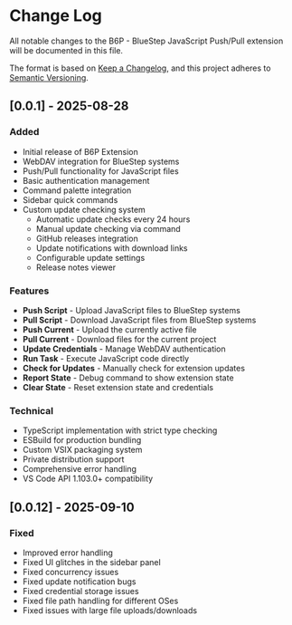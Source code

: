 # Change Log

All notable changes to the B6P - BlueStep JavaScript Push/Pull extension will be documented in this file.

The format is based on [Keep a Changelog](https://keepachangelog.com/en/1.0.0/),
and this project adheres to [Semantic Versioning](https://semver.org/spec/v2.0.0.html).

## [0.0.1] - 2025-08-28

### Added
- Initial release of B6P Extension
- WebDAV integration for BlueStep systems
- Push/Pull functionality for JavaScript files
- Basic authentication management
- Command palette integration
- Sidebar quick commands
- Custom update checking system
  - Automatic update checks every 24 hours
  - Manual update checking via command
  - GitHub releases integration
  - Update notifications with download links
  - Configurable update settings
  - Release notes viewer

### Features
- **Push Script** - Upload JavaScript files to BlueStep systems
- **Pull Script** - Download JavaScript files from BlueStep systems  
- **Push Current** - Upload the currently active file
- **Pull Current** - Download files for the current project
- **Update Credentials** - Manage WebDAV authentication
- **Run Task** - Execute JavaScript code directly
- **Check for Updates** - Manually check for extension updates
- **Report State** - Debug command to show extension state
- **Clear State** - Reset extension state and credentials

### Technical
- TypeScript implementation with strict type checking
- ESBuild for production bundling
- Custom VSIX packaging system
- Private distribution support
- Comprehensive error handling
- VS Code API 1.103.0+ compatibility

## [0.0.12] - 2025-09-10

### Fixed
- Improved error handling
- Fixed UI glitches in the sidebar panel
- Fixed concurrency issues
- Fixed update notification bugs
- Fixed credential storage issues
- Fixed file path handling for different OSes
- Fixed issues with large file uploads/downloads